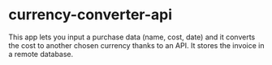 # currency-converter-api
This app lets you input a purchase data (name, cost, date) and it converts the cost to another chosen currency thanks to an API. It stores the invoice in a remote database. 
